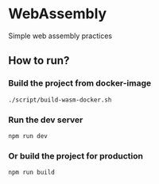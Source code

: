 # WebAssembly
Simple web assembly practices 

## How to run?
### Build the project from docker-image
`./script/build-wasm-docker.sh`

### Run the dev server
`npm run dev`

### Or build the project for production
`npm run build`
